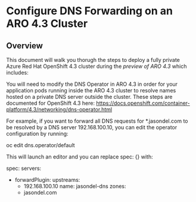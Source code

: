 # Configure DNS Forwarding on an ARO 4.3 Cluster

## Overview

This document will walk you thorugh the steps to deploy a fully private Azure Red Hat OpenShift 4.3 cluster during the *preview of ARO 4.3* which includes:

You will need to modify the DNS Operator in ARO 4.3 in order for your application pods running inside the ARO 4.3 cluster to resolve names hosted on a private DNS server outside the cluster.  These steps are documented for OpenShift 4.3 here: 
https://docs.openshift.com/container-platform/4.3/networking/dns-operator.html

For example, if you want to forward all DNS requests for *.jasondel.com to be resolved by a DNS server 192.168.100.10, you can edit the operator configuration by running:
 
oc edit dns.operator/default
 
This will launch an editor and you can replace spec: {} with:
 
spec:
  servers:
  - forwardPlugin:
      upstreams:
      - 192.168.100.10
    name: jasondel-dns
    zones:
    - jasondel.com
